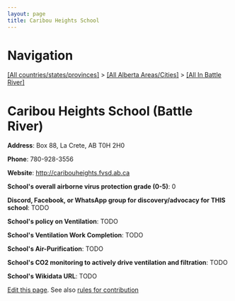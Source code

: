 ```yaml
---
layout: page
title: Caribou Heights School
---
```

# Navigation

[[All countries/states/provinces]](../../..) > [[All Alberta Areas/Cities]](../..) > [[All In Battle River]](..)

# Caribou Heights School (Battle River)

**Address**: Box 88, La Crete, AB T0H 2H0

**Phone**: 780-928-3556

**Website**: <http://caribouheights.fvsd.ab.ca>

**School's overall airborne virus protection grade (0-5)**: 0

**Discord, Facebook, or WhatsApp group for discovery/advocacy for THIS school**: TODO

**School's policy on Ventilation**: TODO

**School's Ventilation Work Completion**: TODO

**School's Air-Purification**: TODO

**School's CO2 monitoring to actively drive ventilation and filtration**: TODO

**School's Wikidata URL**: TODO


[Edit this page](https://github.com/ventilate-schools/AB/edit/main/./Battle_River/Caribou_Heights_School.md). See also [rules for contribution](../../../contribution-rules/)
